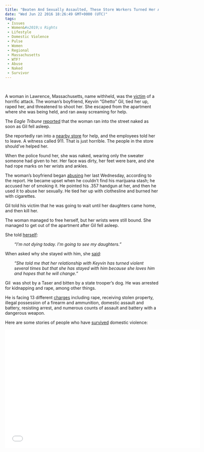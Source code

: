 ```yaml
---
title: "Beaten And Sexually Assaulted, These Store Workers Turned Her Away (VIDEO)"
date: "Wed Jun 22 2016 18:26:49 GMT+0000 (UTC)"
tags: 
 - Issues
 - Women&#x2019;s Rights
 - Lifestyle
 - Domestic Violence
 - Pulse
 - Women
 - Regional
 - Massachusetts
 - WTF?
 - Abuse
 - Naked
 - Survivor
---
```

<p><!--OffDef--><br>
<!--Ads1--></p><p>A woman in Lawrence, Massachusetts, name withheld, was the <a href="http://www.rawstory.com/2016/06/rape-victim-flees-naked-into-store-screaming-for-help-but-workers-tell-her-to-leave/" onclick="__gaTracker(&apos;send&apos;, &apos;event&apos;, &apos;outbound-article&apos;, &apos;http://www.rawstory.com/2016/06/rape-victim-flees-naked-into-store-screaming-for-help-but-workers-tell-her-to-leave/&apos;, &apos;victim&apos;);" target="_blank">victim</a> of a horrific attack. The woman&#x2019;s&#xA0;boyfriend, Keyvin &#x201C;Ghetto&#x201D; Gil,&#xA0;tied her up, raped her, and threatened to shoot her. She escaped from the apartment where she was being held, and ran away screaming for help.</p><p>The <em>Eagle Tribune</em> <a href="http://www.eagletribune.com/news/after-rape-torture-lawrence-woman-ran-naked-into-street/article_839ec7b6-9155-59a0-84ee-addf698fbbd4.html" onclick="__gaTracker(&apos;send&apos;, &apos;event&apos;, &apos;outbound-article&apos;, &apos;http://www.eagletribune.com/news/after-rape-torture-lawrence-woman-ran-naked-into-street/article_839ec7b6-9155-59a0-84ee-addf698fbbd4.html&apos;, &apos;reported&apos;);" target="_blank">reported</a> that the woman ran into the street naked as soon as Gil fell asleep.</p><p>She reportedly ran into a <a href="http://www.masslive.com/news/index.ssf/2016/06/rape_victim_who_escaped_home_r.html" onclick="__gaTracker(&apos;send&apos;, &apos;event&apos;, &apos;outbound-article&apos;, &apos;http://www.masslive.com/news/index.ssf/2016/06/rape_victim_who_escaped_home_r.html&apos;, &apos;nearby store&apos;);" target="_blank">nearby store</a> for help, and the employees told her to leave. A witness called 911. That is just horrible. The people in the store should&#x2019;ve helped her.</p><p>When the police found her, she was naked, wearing only the sweater someone had given to her. Her face was dirty, her feet were bare, and she had rope marks on her wrists and ankles.</p><p>The woman&#x2019;s&#xA0;boyfriend began <a href="http://www.eagletribune.com/news/after-rape-torture-lawrence-woman-ran-naked-into-street/article_839ec7b6-9155-59a0-84ee-addf698fbbd4.html" onclick="__gaTracker(&apos;send&apos;, &apos;event&apos;, &apos;outbound-article&apos;, &apos;http://www.eagletribune.com/news/after-rape-torture-lawrence-woman-ran-naked-into-street/article_839ec7b6-9155-59a0-84ee-addf698fbbd4.html&apos;, &apos;abusing&apos;);" target="_blank">abusing</a> her last Wednesday, according to the report. He became upset when he couldn&#x2019;t find his marijuana stash; he accused her of smoking it. He pointed his .357 handgun at her, and then he used it to abuse her sexually.&#xA0;He tied her up with clothesline and burned her with cigarettes.</p><p>Gil told his victim that he was going to wait until her daughters came home, and then kill her.</p><p>The woman&#xA0;managed to free herself, but her wrists were still bound. She managed to get out of the apartment after Gil fell asleep.</p><p>She told <a href="http://www.rawstory.com/2016/06/rape-victim-flees-naked-into-store-screaming-for-help-but-workers-tell-her-to-leave/" onclick="__gaTracker(&apos;send&apos;, &apos;event&apos;, &apos;outbound-article&apos;, &apos;http://www.rawstory.com/2016/06/rape-victim-flees-naked-into-store-screaming-for-help-but-workers-tell-her-to-leave/&apos;, &apos;herself&apos;);" target="_blank">herself</a>:</p><p style="padding-left: 30px;"><em>&#x201C;I&#x2019;m not dying today. I&#x2019;m going to see my daughters.&#x201D;</em></p><p>When asked why she stayed with him, she <a href="http://www.wcvb.com/news/naked-woman-escapes-from-alleged-rapist-with-hands-still-tied-behind-her-back/40141624" onclick="__gaTracker(&apos;send&apos;, &apos;event&apos;, &apos;outbound-article&apos;, &apos;http://www.wcvb.com/news/naked-woman-escapes-from-alleged-rapist-with-hands-still-tied-behind-her-back/40141624&apos;, &apos;said&apos;);" target="_blank">said</a>:</p><p style="padding-left: 30px;"><em>&#x201C;She told me that her relationship with Keyvin has turned violent several times but that she has stayed with him because she loves him and hopes that he will change.&#x201D;</em></p><p><!--Ads2--></p><p>Gil &#xA0;was shot by a Taser and bitten by a state trooper&#x2019;s dog. He was arrested for kidnapping and rape, among other things.</p><p>He is facing 13 different <a href="http://www.masslive.com/news/index.ssf/2016/06/rape_victim_who_escaped_home_r.html" onclick="__gaTracker(&apos;send&apos;, &apos;event&apos;, &apos;outbound-article&apos;, &apos;http://www.masslive.com/news/index.ssf/2016/06/rape_victim_who_escaped_home_r.html&apos;, &apos;charges&apos;);" target="_blank">charges</a> including&#xA0;rape, receiving stolen property, illegal possession of a firearm and ammunition, domestic assault and battery, resisting arrest, and numerous counts of assault and battery with a dangerous weapon.</p><p>Here are some stories of people who have <a href="https://youtu.be/N1K_tx4pJ2A" onclick="__gaTracker(&apos;send&apos;, &apos;event&apos;, &apos;outbound-article&apos;, &apos;https://youtu.be/N1K_tx4pJ2A&apos;, &apos;survived&apos;);">survived</a> domestic violence:</p><p><span class="embed-youtube" style="text-align:center; display: block;"><iframe class="youtube-player" type="text/html" width="640" height="390" src="//www.youtube.com/embed/N1K_tx4pJ2A?version=3&amp;rel=1&amp;fs=1&amp;autohide=2&amp;showsearch=0&amp;showinfo=1&amp;iv_load_policy=1&amp;wmode=transparent" allowfullscreen="true" style="border:0;"></iframe></span></p>
